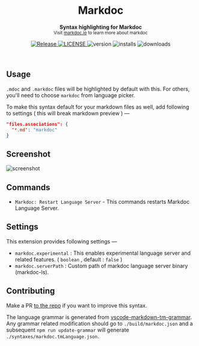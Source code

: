 <h1 align='center'>Markdoc</h1>
<p align="center">
  <b>Syntax highlighting for Markdoc</b><br/>
  <sub>Visit <a href="https://markdoc.io">markdoc.io</a> to learn more about markdoc</sub>
</p>
<p align='center'>
  <a href="https://github.com/markdoc-extra/vscode-markdoc/actions/workflows/release.yml">
    <img alt="Release" src="https://img.shields.io/github/actions/workflow/status/markdoc-extra/vscode-markdoc/release.yml?style=flat-square" />
  </a>
  <a href="https://github.com/markdoc-extra/vscode-markdoc/blob/main/LICENSE">
    <img alt="LICENSE" src="https://img.shields.io/github/license/markdoc-extra/vscode-markdoc?style=flat-square" />
  </a>
  <img alt="version" src="https://img.shields.io/visual-studio-marketplace/v/mohitsingh.markdoc?style=flat-square" />
  <img alt="installs" src="https://img.shields.io/visual-studio-marketplace/i/mohitsingh.markdoc?style=flat-square" />
  <img alt="downloads" src="https://img.shields.io/visual-studio-marketplace/d/mohitsingh.markdoc?style=flat-square" />
</p>
<br />

## Usage

`.mdoc` and `.markdoc` files will be highlighted by default with this. For others, you'll need to choose `markdoc` from language picker.

To make this syntax default for your markdown files as well, add following to settings ( this will break markdown preview ) &mdash;

```json
"files.associations": {
  "*.md": "markdoc"
}
```

## Screenshot

![screenshot](https://user-images.githubusercontent.com/4941333/170298388-213860ae-2a18-45ff-a830-f451e39eb266.png)

## Commands

- `Markdoc: Restart Language Server` - This commands restarts Markdoc Language Server.

## Settings

This extension provides following settings &mdash;

- `markdoc.experimental` : This enables experimental language server and related features. ( `boolean` , default : `false` )
- `markdoc.serverPath` : Custom path of markdoc language server binary (markdoc-ls).

## Contributing

Make a PR [to the repo](https://github.com/markdoc-extra/vscode-markdoc) if you want to improve this syntax.

The language grammar is generated from [vscode-markdown-tm-grammar](https://github.com/microsoft/vscode-markdown-tm-grammar). Any grammar related modification should go to `./build/markdoc.json` and a subsequent `npm run update-grammar` will generate `./syntaxes/markdoc.tmLanguage.json`.
